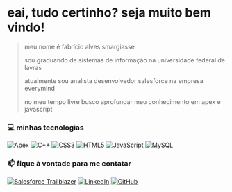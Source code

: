 # eai, tudo certinho? seja muito bem vindo! 
>meu nome é fabrício alves smargiasse
>
>sou graduando de sistemas de informação na universidade federal de lavras 
>
>atualmente sou analista desenvolvedor salesforce na empresa everymind
>
>no meu tempo livre busco aprofundar meu conhecimento em apex e javascript  


### 💻 minhas tecnologias

![Apex](https://img.shields.io/badge/-Apex-333333?style=flat&logo=Salesforce)
![C++](https://img.shields.io/badge/-C++-333333?style=flat&logo=C%2B%2B&logoColor=00599C)
![CSS3](https://img.shields.io/badge/-CSS-333333?style=flat&logo=CSS3&logoColor=1572B6)
![HTML5](https://img.shields.io/badge/-HTML-333333?style=flat&logo=HTML5)
![JavaScript](https://img.shields.io/badge/-JavaScript-333333?style=flat&logo=javascript)
![MySQL](https://img.shields.io/badge/-MySQL-333333?style=flat&logo=mysql)



### 📫 fique à vontade para me contatar
[![Salesforce Trailblazer](https://img.shields.io/badge/Salesforce%20Trailblazer%20-white?style=flat&logo=salesforce&logoColor=blue&link=https%3A%2F%2Fwww.salesforce.com%2Ftrailblazer%2Ffabricio-smarg)](https://www.salesforce.com/trailblazer/fabricio-smarg/)
[![LinkedIn](https://img.shields.io/badge/LinkedIn-blue?style=flat&logo=linkedin&logoColor=white&link=https%3A%2F%2Fwww.linkedin.com%2Fin%2Ffabricio-alves-smargiasse%2F)](https://www.linkedin.com/in/fabricio-alves-smargiasse/)
[![GitHub](https://img.shields.io/github/followers/fabricio-smarg?label=follow&style=social)](https://github.com/fabricio-smarg)
